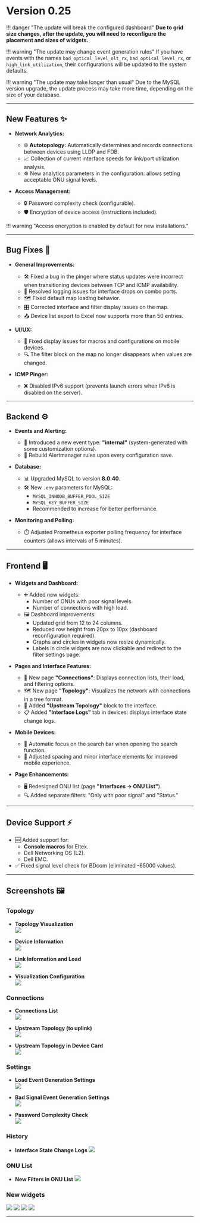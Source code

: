 # Version 0.25
 

!!! danger "The update will break the configured dashboard"
    **Due to grid size changes, after the update, you will need to reconfigure the placement and sizes of widgets.**

!!! warning "The update may change event generation rules"
    If you have events with the names `bad_optical_level_olt_rx`, `bad_optical_level_rx`, or `high_link_utilization`, their configurations will be updated to the system defaults.

!!! warning "The update may take longer than usual"
    Due to the MySQL version upgrade, the update process may take more time, depending on the size of your database.

---

## **New Features** ✨
- **Network Analytics:**
    - 🌐 **Autotopology:** Automatically determines and records connections between devices using LLDP and FDB.
    - 📈 Collection of current interface speeds for link/port utilization analysis.
    - ⚙️ New analytics parameters in the configuration: allows setting acceptable ONU signal levels.

- **Access Management:**
    - 🔒 Password complexity check (configurable).
    - 🛡️ Encryption of device access (instructions included).  

!!! warning "Access encryption is enabled by default for new installations."

---

## **Bug Fixes** 🐛
- **General Improvements:**
    - 🛠️ Fixed a bug in the pinger where status updates were incorrect when transitioning devices between TCP and ICMP availability.
    - 📝 Resolved logging issues for interface drops on combo ports.
    - 🗺️ Fixed default map loading behavior.
    - 🎛️ Corrected interface and filter display issues on the map.
    - 📤 Device list export to Excel now supports more than 50 entries.

- **UI/UX:**
    - 📱 Fixed display issues for macros and configurations on mobile devices.
    - 🔍 The filter block on the map no longer disappears when values are changed.

- **ICMP Pinger:**
    - ❌ Disabled IPv6 support (prevents launch errors when IPv6 is disabled on the server).

---

## **Backend** ⚙️
- **Events and Alerting:**
    - 🛑 Introduced a new event type: **"internal"** (system-generated with some customization options).
    - 🔄 Rebuild Alertmanager rules upon every configuration save.

- **Database:**
    - 📊 Upgraded MySQL to version **8.0.40**.
    - 🛠️ New `.env` parameters for MySQL:
        - `MYSQL_INNODB_BUFFER_POOL_SIZE`
        - `MYSQL_KEY_BUFFER_SIZE`
        - Recommended to increase for better performance.

- **Monitoring and Polling:**
    - ⏱️ Adjusted Prometheus exporter polling frequency for interface counters (allows intervals of 5 minutes).

---

## **Frontend** 🖥️
- **Widgets and Dashboard:**
    - ➕ Added new widgets:
        - Number of ONUs with poor signal levels.
        - Number of connections with high load.
    - 🖼️ Dashboard improvements:
        - Updated grid from 12 to 24 columns.
        - Reduced row height from 20px to 10px (dashboard reconfiguration required).
        - Graphs and circles in widgets now resize dynamically.
        - Labels in circle widgets are now clickable and redirect to the filter settings page.

- **Pages and Interface Features:**
    - 📜 New page **"Connections"**: Displays connection lists, their load, and filtering options.
    - 🗺️ New page **"Topology"**: Visualizes the network with connections in a tree format.
    - 🔄 Added **"Upstream Topology"** block to the interface.
    - 📋 Added **"Interface Logs"** tab in devices: displays interface state change logs.

- **Mobile Devices:**
    - 📱 Automatic focus on the search bar when opening the search function.
    - 🧹 Adjusted spacing and minor interface elements for improved mobile experience.

- **Page Enhancements:**
    - 🖥️ Redesigned ONU list (page **"Interfaces → ONU List"**).
    - 🔍 Added separate filters: "Only with poor signal" and "Status."

---

## **Device Support** ⚡
- 🆕 Added support for:
    - **Console macros** for Eltex.
    - Dell Networking OS (L2).
    - Dell EMC.
- ✅ Fixed signal level check for BDcom (eliminated -65000 values).

---

## **Screenshots** 🖼️
### Topology
* **Topology Visualization**       
  ![](./../assets/0_25/topology_tree.png)

* **Device Information**       
  ![](./../assets/0_25/topology_device_information.png)

* **Link Information and Load**     
  ![](./../assets/0_25/topology_link_loading.png)

* **Visualization Configuration**     
  ![](./../assets/0_25/topology_configuration.png)

### Connections
* **Connections List**    
  ![](./../assets/0_25/links_list.png)

* **Upstream Topology (to uplink)**    
  ![](./../assets/0_25/upward_topology.png)

* **Upstream Topology in Device Card**    
  ![](./../assets/0_25/upward_topology_card.png)

### Settings

* **Load Event Generation Settings**    
  ![](./../assets/0_25/settings_utilization.png)

* **Bad Signal Event Generation Settings**    
  ![](./../assets/0_25/settings_bad_signal.png)

* **Password Complexity Check**    
  ![](./../assets/0_25/strong_password_check.png)

### History
* **Interface State Change Logs**
  ![](./../assets/0_25/history_log.png)


### ONU List
* **New Filters in ONU List**
  ![](./../assets/0_25/ont_list_new_filters.png)

### New widgets 
  ![](./../assets/0_25/widget_favorite_interfaces.png)
  ![](./../assets/0_25/widget_high_loaded_links.png)
  ![](./../assets/0_25/widget_onts_bad_signal.png)
  ![](./../assets/0_25/widget_tags.png)

---
